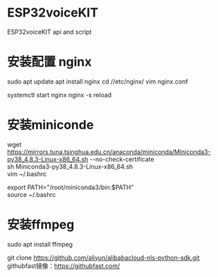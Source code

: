 # ESP32voiceKIT
ESP32voiceKIT api and script



# 安装配置 nginx
sudo apt update
apt install nginx
cd //etc/nginx/
vim nginx.conf

systemctl start nginx
nginx -s reload

# 安装miniconde
wget https://mirrors.tuna.tsinghua.edu.cn/anaconda/miniconda/Miniconda3-py38_4.8.3-Linux-x86_64.sh --no-check-certificate  
sh Miniconda3-py38_4.8.3-Linux-x86_64.sh  
vim ~/.bashrc   
 
export PATH="/root/miniconda3/bin:$PATH"  
source ~/.bashrc  

# 安装ffmpeg
sudo apt install ffmpeg  




git clone https://github.com/aliyun/alibabacloud-nls-python-sdk.git
githubfast镜像：https://githubfast.com/
